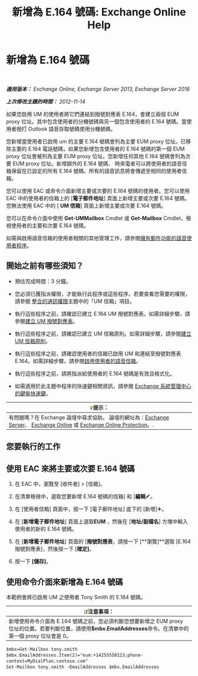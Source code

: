 ﻿---
title: '新增為 E.164 號碼: Exchange Online Help'
TOCTitle: 新增為 E.164 號碼
ms:assetid: fab86207-be03-40ef-9fea-045a50f3d122
ms:mtpsurl: https://technet.microsoft.com/zh-tw/library/JJ662762(v=EXCHG.150)
ms:contentKeyID: 50554109
ms.date: 05/23/2018
mtps_version: v=EXCHG.150
ms.translationtype: MT
---

# 新增為 E.164 號碼

 

_**適用版本：** Exchange Online, Exchange Server 2013, Exchange Server 2016_

_**上次修改主題的時間：** 2012-11-14_

如果您啟用 UM 的使用者將它們連結到撥號對應表 E.164，會建立兩個 EUM proxy 位址。其中包含使用者的分機號碼與另一個包含使用者的 E.164 號碼。當使用者撥打 Outlook 語音存取號碼使用分機號碼。

您新增當使用者已啟用 um 的主要 E.164 號碼會列為主要 EUM proxy 位址。已移除主要的 E.164 電話號碼，如果您新增包含使用者的 E.164 號碼的第一個 EUM proxy 位址會被列為主要 EUM proxy 位址。您新增任何其他 E.164 號碼會列為次要 EUM proxy 位址。新增額外的 E.164 號碼、 時來電者可以將使用者的語音信箱保留在已設定的所有 E.164 號碼。所有的語音訊息將會傳遞至相同的使用者信箱。

您可以使用 EAC 或命令介面新增主要或次要的 E.164 號碼的使用者。您可以使用 EAC 中的使用者的信箱上的 \[**電子郵件地址**\] 頁面上新增主要或次要 E.164 號碼。您無法使用 EAC 中的 \[ **UM 信箱**\] 頁面上新增主要或次要 E.164 號碼。

您可以在命令介面中使用 **Get-UMMailbox** Cmdlet 或 **Get-Mailbox** Cmdlet，檢視使用者的主要和次要 E.164 號碼。

如需與啟用語音信箱的使用者相關的其他管理工作，請參閱[擁有郵件功能的語音使用者程序](voice-mail-enabled-user-procedures-exchange-2013-help.md)。

## 開始之前有哪些須知？

  - 預估完成時間：3 分鐘。

  - 您必須已獲指派權限，才能執行此程序或這些程序。若要查看您需要的權限，請參閱 [整合的通訊權限](unified-messaging-permissions-exchange-2013-help.md)主題中的「UM 信箱」項目。

  - 執行這些程序之前，請確認已建立 E.164 UM 撥號對應表。如需詳細步驟，請參閱[建立 UM 撥號對應表](create-a-um-dial-plan-exchange-2013-help.md)。

  - 執行這些程序之前，請確認已建立 UM 信箱原則。如需詳細步驟，請參閱[建立 UM 信箱原則](create-a-um-mailbox-policy-exchange-2013-help.md)。

  - 執行這些程序之前，請確認使用者的信箱已啟用 UM 和連結至撥號對應表 E.164。如需詳細步驟，請參閱[啟用使用者的語音信箱](enable-a-user-for-voice-mail-exchange-2013-help.md)。

  - 執行這些程序之前，請將指派給使用者的 E.164 號碼是有效且格式化。

  - 如需適用於此主題中程序的快速鍵相關資訊，請參閱 [Exchange 系統管理中心的鍵盤快速鍵](keyboard-shortcuts-in-the-exchange-admin-center-exchange-online-protection-help.md)。

<table>
<thead>
<tr class="header">
<th><img src="images/Bb124558.tip(EXCHG.150).gif" title="提示" alt="提示" />提示：</th>
</tr>
</thead>
<tbody>
<tr class="odd">
<td>有問題嗎？在 Exchange 論壇中尋求協助。 論壇的網址為：<a href="https://go.microsoft.com/fwlink/p/?linkid=60612">Exchange Server</a>、 <a href="https://go.microsoft.com/fwlink/p/?linkid=267542">Exchange Online</a> 或 <a href="https://go.microsoft.com/fwlink/p/?linkid=285351">Exchange Online Protection</a>。.</td>
</tr>
</tbody>
</table>


## 您要執行的工作

## 使用 EAC 來將主要或次要 E.164 號碼

1.  在 EAC 中，瀏覽至 \[收件者\] \> \[信箱\]。

2.  在清單檢視中，選取您要新增 E.164 號碼的信箱\] 和 \[**編輯**![編輯圖示](images/JJ218640.6f53ccb2-1f13-4c02-bea0-30690e6ea71d(EXCHG.150).gif "編輯圖示")。

3.  在 \[使用者信箱\] 頁面中，按一下 \[電子郵件地址\] 底下的 \[新增\]![加入圖示](images/JJ218640.c1e75329-d6d7-4073-a27d-498590bbb558(EXCHG.150).gif "加入圖示")。

4.  在 \[**新增電子郵件地址**\] 頁面上選取**EUM** ，然後在 \[**地址/副檔名**\] 方塊中輸入使用者的新的 E.164 號碼。

5.  在 \[**新增電子郵件地址**\] 頁面的 \[**撥號對應表**，請按一下 \[**瀏覽\]**選取 \[E.164 撥號對應表\]，然後按一下 \[**確定\]**。

6.  按一下 **\[儲存\]**。

## 使用命令介面來新增為 E.164 號碼

本範例會將已啟用 UM 之使用者 Tony Smith 的 E.164 號碼。

<table>
<thead>
<tr class="header">
<th><img src="images/Bb124558.note(EXCHG.150).gif" title="注意事項" alt="注意事項" />注意事項：</th>
</tr>
</thead>
<tbody>
<tr class="odd">
<td>新增使用命令介面為 E.164 號碼之前，您必須判斷您想要新增之 EUM proxy 位址的位置。若要判斷位置，請使用<strong>$mbx.EmailAddresses</strong>命令。在清單中的第一個 proxy 位址會是 0。</td>
</tr>
</tbody>
</table>


    $mbx=Get-Mailbox tony.smith
    $mbx.EmailAddresses.Item(2)="eum:+14255550123;phone-context=MyDialPlan.contoso.com"
    Set-Mailbox tony.smith -EmailAddresses $mbx.EmailAddresses

